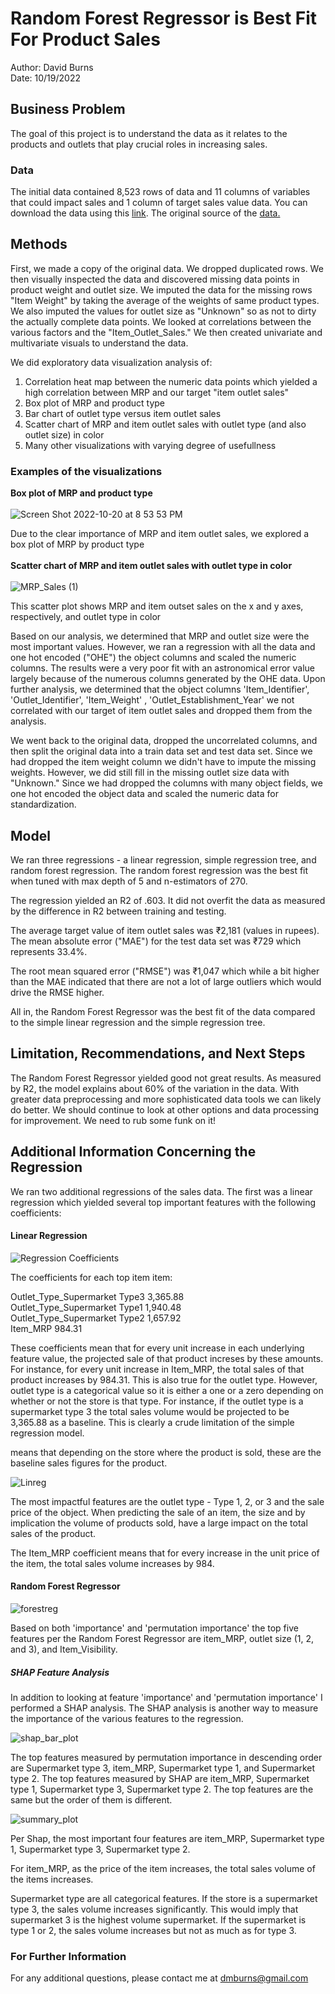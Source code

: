# Random Forest Regressor is Best Fit For Product Sales

Author: David Burns <br>
Date: 10/19/2022

## Business Problem
The goal of this project is to understand the data as it relates to the products and outlets that play crucial roles in increasing sales.  

### Data
The initial data contained 8,523 rows of data and 11 columns of variables that could impact sales and 1 column of target sales value data.   You can download the data using this [link](https://drive.google.com/file/d/1syH81TVrbBsdymLT_jl2JIf6IjPXtSQw/view).  The original source of the [data.](https://datahack.analyticsvidhya.com/contest/practice-problem-big-mart-sales-iii/)

## Methods
First, we made a copy of the original data.  We dropped duplicated rows.  We then visually inspected the data and discovered missing data points in product weight and outlet size.  We imputed the data for the missing rows "Item Weight" by taking the average of the weights of same product types.  We also imputed the values for outlet size as "Unknown" so as not to dirty the actually complete data points.  We looked at correlations between the various factors and the "Item_Outlet_Sales."  We then created univariate and multivariate visuals to understand the data. 

We did exploratory data visualization analysis of: 

1)  Correlation heat map between the numeric data points which yielded a high correlation between MRP and our target "item outlet sales"
2)  Box plot of MRP and product type 
3)  Bar chart of outlet type versus item outlet sales
4)  Scatter chart of MRP and item outlet sales with outlet type (and also outlet size) in color
5)  Many other visualizations with varying degree of usefullness

### Examples of the visualizations

**Box plot of MRP and product type**
<br><br>
![Screen Shot 2022-10-20 at 8 53 53 PM](https://user-images.githubusercontent.com/113855848/197107939-4158abae-4f8b-4fb7-8026-3fc061cd7f38.png)

Due to the clear importance of MRP and item outlet sales, we explored a box plot of MRP by product type
<br><br>
**Scatter chart of MRP and item outlet sales with outlet type in color**
<br><br>
![MRP_Sales (1)](https://user-images.githubusercontent.com/113855848/197106343-64c64a42-8714-42b4-bd96-45de3df2c74d.png)

This scatter plot shows MRP and item outset sales on the x and y axes, respectively, and outlet type in color

Based on our analysis, we determined that MRP and outlet size were the most important values.  However, we ran a regression with all the data and one hot encoded ("OHE") the object columns and scaled the numeric columns.  The results were a very poor fit with an astronomical error value largely because of the numerous columns generated by the OHE data.  Upon further analysis, we determined that the object columns 'Item_Identifier', 'Outlet_Identifier', 'Item_Weight' , 'Outlet_Establishment_Year' we not correlated with our target of item outlet sales and dropped them from the analysis.

We went back to the original data, dropped the uncorrelated columns, and then split the original data into a train data set and test data set.  Since we had dropped the item weight column we didn't have to impute the missing weights.  However, we did still fill in the missing outlet size data with "Unknown."  Since we had dropped the columns with many object fields, we one hot encoded the object data and scaled the numeric data for standardization.

 
## Model

We ran three regressions - a linear regression, simple regression tree, and random forest regression.  The random forest regression was the best fit when tuned with max depth of 5 and n-estimators of 270.  

The regression yielded an R2 of .603.  It did not overfit the data as measured by the difference in R2 between training and testing. 

The average target value of item outlet sales was ₹2,181 (values in rupees).  The mean absolute error ("MAE") for the test data set was ₹729 which represents 33.4%.    

The root mean squared error ("RMSE") was ₹1,047 which while a bit higher than the MAE indicated that there are not a lot of large outliers which would drive the RMSE higher. 

All in, the Random Forest Regressor was the best fit of the data compared to the simple linear regression and the simple regression tree.

## Limitation, Recommendations, and Next Steps

The Random Forest Regressor yielded good not great results.  As measured by R2, the model explains about 60% of the variation in the data.  With greater data preprocessing and more sophisticated data tools we can likely do better.  We should continue to look at other options and data processing for improvement.  We need to rub some funk on it! 

## Additional Information Concerning the Regression

We ran two additional regressions of the sales data. The first was a linear regression which yielded several top important features with the following coefficients:

#### Linear Regression

![Regression Coefficients](https://user-images.githubusercontent.com/113855848/215608702-30b5b6d8-cc7a-43f3-b0f4-16da1b0f4b31.png)

The coefficients for each top item item:

Outlet_Type_Supermarket Type3 3,365.88<br>
Outlet_Type_Supermarket Type1 1,940.48<br>
Outlet_Type_Supermarket Type2 1,657.92<br>
Item_MRP 984.31<br>

These coefficients mean that for every unit increase in each underlying feature value, the projected sale of that product increses by these amounts.  For instance, for every unit increase in Item_MRP, the total sales of that product increases by 984.31.  This is also true for the outlet type.  However, outlet type is a categorical value so it is either a one or a zero depending on whether or not the store is that type.  For instance, if the outlet type is a supermarket type 3 the total sales volume would be projected to be 3,365.88 as a baseline.  This is clearly a crude limitation of the simple regression model.  

means that depending on the store where the product is sold, these are the baseline sales figures for the product.


![Linreg](https://user-images.githubusercontent.com/113855848/215377220-f003e105-d349-4e06-8712-05456571a25c.png)




The most impactful features are the outlet type - Type 1, 2, or 3 and the sale price of the object. When predicting the sale of an item, the size and by implication the volume of products sold, have a large impact on the total sales of the product.



The Item_MRP coefficient means that for every increase in the unit price of the item, the total sales volume increases by 984.

#### Random Forest Regressor

![forestreg](https://user-images.githubusercontent.com/113855848/215377549-fce3a2a0-5940-4c94-8fe4-4c205b9ce979.png)

Based on both 'importance' and 'permutation importance' the top five features per the Random Forest Regressor are item_MRP, outlet size (1, 2, and 3), and Item_Visibility.  

##### SHAP Feature Analysis

In addition to looking at feature 'importance' and 'permutation importance' I performed a SHAP analysis.  The SHAP analysis is another way to measure the importance of the various features to the regression.  

![shap_bar_plot](https://user-images.githubusercontent.com/113855848/215603267-edb97d61-9a1b-4803-8705-6cce4ca8fc13.png)

The top features measured by permutation importance in descending order are Supermarket type 3, item_MRP, Supermarket type 1, and Supermarket type 2.  The top features measured by SHAP are item_MRP, Supermarket type 1, Supermarket type 3, Supermarket type 2.  The top features are the same but the order of them is different.

![summary_plot](https://user-images.githubusercontent.com/113855848/215603725-6bb33226-3958-4e02-83ed-92258580ca15.png)

Per Shap, the most important four features are item_MRP, Supermarket type 1, Supermarket type 3, Supermarket type 2.  

For item_MRP, as the price of the item increases, the total sales volume of the items increases.  

Supermarket type are all categorical features.  If the store is a supermarket type 3, the sales volume increases significantly.  This would imply that supermarket 3 is the highest volume supermarket.  If the supermarket is type 1 or 2, the sales volume increases but not as much as for type 3.  



### For Further Information

For any additional questions, please contact me at dmburns@gmail.com



